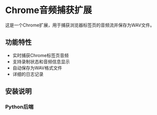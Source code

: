 # Chrome音频捕获扩展

这是一个Chrome扩展，用于捕获浏览器标签页的音频流并保存为WAV文件。

## 功能特性

- 实时捕获Chrome标签页音频
- 支持录制状态和音频信息显示
- 自动保存为WAV格式文件
- 详细的日志记录

## 安装说明

### Python后端 